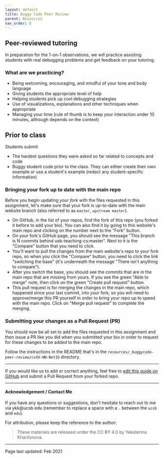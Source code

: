 ```yaml
---
layout: default
title: Buggy Code Peer Review
parent: Resources
nav_order: 8
---
```


## Peer-reviewed tutoring
In preparation for the 1-on-1 observations, we will practice assisting students with real debugging problems and get feedback on your tutoring.

### What are we practicing?

* Being welcoming, encouraging, and mindful of your tone and body language
* Giving students the appropriate level of help
* Helping students pick up cool debugging strategies
* Use of visualizations, explanations and other techniques when appropriate
* Managing your time (rule of thumb is to keep your interaction under 10 minutes, although depends on the context)

## Prior to class

Students submit 
* The hardest questions they were asked so far related to concepts and code
* Buggy student code prior to the class. They can either create their own example or use a student's example (redact any student-specific information)


### Bringing your fork up to date with the main repo 

Before you begin updating _your fork_ with the files requested in this assignment, let's make sure that your fork is up-to-date with the main website branch (also referred to as `master`, `upstream master`).

* On GitHub, in the list of your repos, find the fork of this repo (you forked it before to add your bio). You can also find it by going to this website's main repo and clicking on the number next to the "Fork" button.
* On your fork's GitHub page, you should see the message "This branch is N commits behind usb-teaching-cs:master". Next to it is the "Compare" button that you need to click.
* You'll want to pull the changes from the main website's repo to your fork repo, so when you click the "Compare" button, you need to click the link "switching the base" (it's underneath the message "There isn't anything to compare").
* After you switch the base, you should see the commits that are in the main repo that are missing from yours. If you see the green "Able to merge" note, then click on the green "Create pull request" button.
* This pull request is for merging the changes in the main repo, which happened since your last commit, into _your_ fork, so you will need to approve/merge this PR yourself in order to bring your repo up to speed with the main repo. Click on "Merge pull request" to complete the merging.

### Submitting your changes as a Pull Request (PR)

You should now be all set to add the files requested in this assignment and then issue a PR like you did when you submitted your bio in order to request for these changes to be added to the main repo.

Follow the instructions in the README that's in the `resources/_buggycode-peer-review/csXX-NN-NetID` directory.


-----


If you would like us to add or correct anything, feel free to [edit this guide on GitHub](https://github.com/ucsb-teaching-cs/w21/edit/master/resources/buggycode.md) and submit a Pull Request from your forked repo.

---------

#### Acknowledgement / Contact Me

If you have any questions or suggestions, don't hesitate to reach out to me via ykk@ucsb edu (remember to replace a space with a `.` between the `ucsb` and `edu`).

For attribution, please keep the reference to the author:

> These materials are released under the CC BY 4.0 by Yekaterina Kharitonova.

------

Page last updated: Feb 2021

